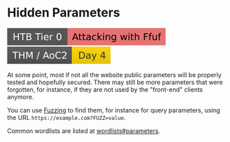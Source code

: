 # Hidden Parameters

[![attacking_with_ffuf](../../../../_badges/htb/attacking_with_ffuf.svg)](https://academy.hackthebox.com/course/preview/attacking-web-applications-with-ffuf)
[![adventofcyber2](../../../../_badges/thm/adventofcyber2/day4.svg)](https://tryhackme.com/room/adventofcyber2)

<div class="row row-cols-lg-2"><div>

At some point, most if not all the website public parameters will be properly tested and hopefully secured. There may still be more parameters that were forgotten, for instance, if they are not used by the "front-end" clients anymore.

You can use [Fuzzing](fuzzing.md) to find them, for instance for query parameters, using the URL `https://example.com?FUZZ=value`.

Common wordlists are listed at [wordlists#parameters](/cybersecurity/red-team/_knowledge/topics/wordlists.md#parameters).
</div><div>
</div></div>